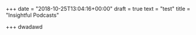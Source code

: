 +++
date = "2018-10-25T13:04:16+00:00"
draft = true
text = "test"
title = "Insightful Podcasts"

+++
dwadawd